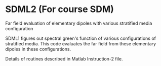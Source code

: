 # SDML2 (For course SDM)
Far field evaluation of elementary dipoles with various stratified media configuration

SDML1 figures out spectral green's function of various configurations of stratified media. 
This code evaluates the far field from these elementary dipoles in these configurations.

Details of routines described in Matlab Instruction-2 file.
